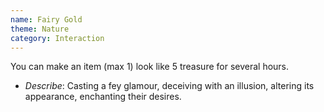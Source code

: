 ```yaml
---
name: Fairy Gold
theme: Nature
category: Interaction
---
```


You can make an item (max 1) look like 5 treasure for several hours. 

* *Describe*: Casting a fey glamour, deceiving with an illusion, altering its appearance, enchanting their desires.